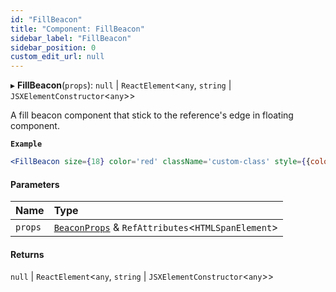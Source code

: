 ```yaml
---
id: "FillBeacon"
title: "Component: FillBeacon"
sidebar_label: "FillBeacon"
sidebar_position: 0
custom_edit_url: null
---
```


▸ **FillBeacon**(`props`): ``null`` \| `ReactElement`<`any`, `string` \| `JSXElementConstructor`<`any`\>\>

A fill beacon component that stick to the reference's edge in floating component.

**`Example`**

```jsx
<FillBeacon size={18} color='red' className='custom-class' style={{color: 'red'}} />
```

#### Parameters

| Name | Type |
| :------ | :------ |
| `props` | [`BeaconProps`](../interfaces/BeaconProps.md) & `RefAttributes`<`HTMLSpanElement`\> |

#### Returns

``null`` \| `ReactElement`<`any`, `string` \| `JSXElementConstructor`<`any`\>\>
